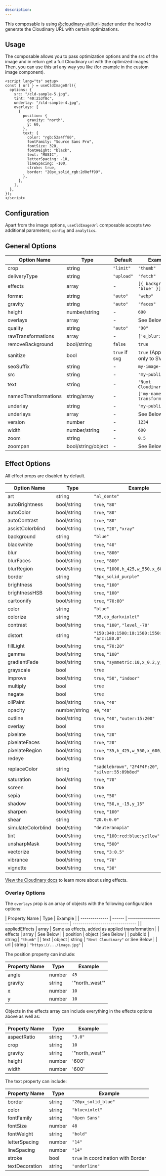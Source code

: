 ```yaml
---
description:
---
```


This composable is using [@cloudinary-util/url-loader](https://github.com/colbyfayock/cloudinary-util/tree/main/packages/url-loader) under the hood to generate the Cloudinary URL with certain optimizations.

## Usage

The composable allows you to pass optimization options and the src of the image and in return get a full Cloudinary url with the optimized images. Then, you can use this url any way you like (for example in the custom image component).

```vue
<script lang="ts" setup>
const { url } = useCldImageUrl({
  options: {
    src: "/cld-sample-5.jpg",
    tint: "40:253f8c",
    underlay: "/cld-sample-4.jpg",
    overlays: [
      {
        position: {
          gravity: "north",
          y: 60,
        },
        text: {
          color: "rgb:52a4ff80",
          fontFamily: "Source Sans Pro",
          fontSize: 320,
          fontWeight: "black",
          text: "MUSIC",
          letterSpacing: -10,
          lineSpacing: -100,
          stroke: true,
          border: "20px_solid_rgb:2d0eff99",
        },
      },
    ],
  },
});
</script>
```

## Configuration

Apart from the image options, `useCldImageUrl` composable accepts two additional parameters; `config` and `analytics`.

## General Options

| Option Name             | Type               | Default       | Example                       |
| ----------------------- | ------------------ | ------------- | ----------------------------- |
| crop                    | string             | `"limit"`     | `"thumb"`                     |
| deliveryType            | string             | `"upload"`    | `"fetch"`                     |
| effects                 | array              | -             | `[{ background: 'blue' }]`    |
| format                  | string             | `"auto"`      | `"webp"`                      |
| gravity                 | string             | `"auto"`      | `"faces"`                     |
| height                  | number/string      | -             | `600`                         |
| overlays                | array              | -             | See Below                     |
| quality                 | string             | `"auto"`      | `"90"`                        |
| rawTransformations      | array              | -             | `['e_blur:2000']`             |
| removeBackground        | bool/string        | `false`       | `true`                        |
| sanitize                | bool               | `true` if svg | `true` (Applies only to SVG)  |
| seoSuffix               | string             | -             | `my-image-content`            |
| src                     | string             | -             | `"my-public-id"`              |
| text                    | string             | -             | `"Nuxt Cloudinary"`           |
| namedTransformations    | string/array       | -             | `['my-named-transformation']` |
| underlay                | string             | -             | `"my-public-id"`              |
| underlays               | array              | -             | See Below                     |
| version                 | number             | -             | `1234`                        |
| width                   | number/string      | -             | `600`                         |
| zoom                    | string             | -             | `0.5`                         |
| zoompan                 | bool/string/object | -             | See Below                     |

## Effect Options

All effect props are disabled by default.

| Option Name        | Type          | Example                                              |
| ------------------ | ------------- | ---------------------------------------------------- |
| art                | string        | `"al_dente"`                                         |
| autoBrightness     | bool/string   | `true`, `"80"`                                       |
| autoColor          | bool/string   | `true`, `"80"`                                       |
| autoContrast       | bool/string   | `true`, `"80"`                                       |
| assistColorblind   | bool/string   | `true`, `"20"`, `"xray"`                             |
| background         | string        | `"blue"`                                             |
| blackwhite         | bool/string   | `true`, `"40"`                                       |
| blur               | bool/string   | `true`, `"800"`                                      |
| blurFaces          | bool/string   | `true`, `"800"`                                      |
| blurRegion         | bool/string   | `true`, `"1000,h_425,w_550,x_600,y_400"`             |
| border             | string        | `"5px_solid_purple"`                                 |
| brightness         | bool/string   | `true`, `"100"`                                      |
| brightnessHSB      | bool/string   | `true`, `"100"`                                      |
| cartoonify         | bool/string   | `true`, `"70:80"`                                    |
| color              | string        | `"blue"`                                             |
| colorize           | string        | `"35,co_darkviolet"`                                 |
| contrast           | bool/string   | `true`, `"100"`, `"level_-70"`                       |
| distort            | string        | `"150:340:1500:10:1500:1550:50:1000"`, `"arc:180.0"` |
| fillLight          | bool/string   | `true`, `"70:20"`                                    |
| gamma              | bool/string   | `true`, `"100"`                                      |
| gradientFade       | bool/string   | `true`, `"symmetric:10,x_0.2,y_0.4"`                 |
| grayscale          | bool          | `true`                                               |
| improve            | bool/string   | `true`, `"50"`, `"indoor"`                           |
| multiply           | bool          | `true`                                               |
| negate             | bool          | `true`                                               |
| oilPaint           | bool/string   | `true`, `"40"`                                       |
| opacity            | number/string | `40`, `"40"`                                         |
| outline            | bool/string   | `true`, `"40"`, `"outer:15:200"`                     |
| overlay            | bool          | `true`                                               |
| pixelate           | bool/string   | `true`, `"20"`                                       |
| pixelateFaces      | bool/string   | `true`, `"20"`                                       |
| pixelateRegion     | bool/string   | `true`, `"35,h_425,w_550,x_600,y_400"`               |
| redeye             | bool/string   | `true`                                               |
| replaceColor       | string        | `"saddlebrown"`, `"2F4F4F:20"`, `"silver:55:89b8ed"` |
| saturation         | bool/string   | `true`, `"70"`                                       |
| screen             | bool          | `true`                                               |
| sepia              | bool/string   | `true`, `"50"`                                       |
| shadow             | bool/string   | `true`, `"50,x_-15,y_15"`                            |
| sharpen            | bool/string   | `true`, `"100"`                                      |
| shear              | string        | `"20.0:0.0"`                                         |
| simulateColorblind | bool/string   | `"deuteranopia"`                                     |
| tint               | bool/string   | `true`, `"100:red:blue:yellow"`                      |
| unsharpMask        | bool/string   | `true`, `"500"`                                      |
| vectorize          | bool/string   | `true`, `"3:0.5"`                                    |
| vibrance           | bool/string   | `true`, `"70"`                                       |
| vignette           | bool/string   | `true`, `"30"`                                       |

[View the Cloudinary docs](https://cloudinary.com/documentation/transformation_reference#e_effect?utm_campaign=devx_nuxtcloudinary&utm_medium=referral&utm_source=nuxtcloudinary) to learn more about using effects.

### Overlay Options

The `overlays` prop is an array of objects with the following configuration options:

| Property Name  | Type   | Example                                          |
| -------------- | ------ | ------------------------------------------------ | -------------------------------- |
| appliedEffects | array  | Same as effects, added as applied transformation |
| effects        | array  | See Below                                        |
| position       | object | See Below                                        |
| publicId       | string | `"thumb"`                                        |
| text           | object | string                                           | `"Next Cloudinary"` or See Below |
| url            | string | `"https://.../image.jpg"`                        |

The position property can include:

| Property Name | Type   | Example        |
| ------------- | ------ | -------------- |
| angle         | number | `45`           |
| gravity       | string | '"north_west"' |
| x             | number | `10`           |
| y             | number | `10`           |

Objects in the effects array can include everything in the effects options above as well as:

| Property Name | Type   | Example        |
| ------------- | ------ | -------------- |
| aspectRatio   | string | `"3.0"`        |
| crop          | string | `10`           |
| gravity       | string | '"north_west"' |
| height        | number | '600'          |
| width         | number | '600'          |

The text property can include:

| Property Name  | Type   | Example                            |
| -------------- | ------ | ---------------------------------- |
| border         | string | `"20px_solid_blue"`                |
| color          | string | `"blueviolet"`                     |
| fontFamily     | string | `"Open Sans"`                      |
| fontSize       | number | `48`                               |
| fontWeight     | string | `"bold"`                           |
| letterSpacing  | number | `"14"`                             |
| lineSpacing    | number | `"14"`                             |
| stroke         | bool   | `true` in coordination with Border |
| textDecoration | string | `"underline"`                      |
